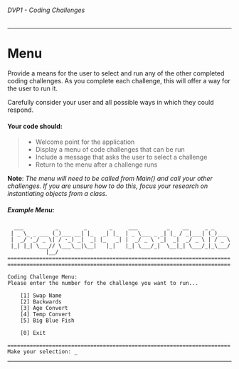 ###### *DVP1 - Coding Challenges*
---

# Menu
Provide a means for the user to select and run any of the other completed coding challenges. As you complete each challenge, this will offer a way for the user to run it. 

Carefully consider your user and all possible ways in which they could respond. 

#### Your code should:
> * Welcome point for the application 
> * Display a menu of code challenges that can be run
> * Include a message that asks the user to select a challenge
> * Return to the menu after a challenge runs


**Note**: *The menu will need to be called from Main() and call your other challenges. If you are unsure how to do this, focus your research on instantiating objects from a class.*

##### Example Menu:

```
  ___          _        _       _     ___         _    __     _ _     
 | _ \_ _ ___ (_)___ __| |_   _| |_  | _ \___ _ _| |_ / _|___| (_)___ 
 |  _/ '_/ _ \| / -_) _|  _| |_   _| |  _/ _ \ '_|  _|  _/ _ \ | / _ \
 |_| |_| \___// \___\__|\__|   |_|   |_| \___/_|  \__|_| \___/_|_\___/
            |__/  
======================================================================
======================================================================

Coding Challenge Menu:
Please enter the number for the challenge you want to run...

	[1] Swap Name
	[2] Backwards
	[3] Age Convert
	[4] Temp Convert
	[5] Big Blue Fish
	
	[0] Exit

======================================================================
Make your selection: _
```
---
